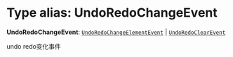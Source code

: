 # Type alias: UndoRedoChangeEvent

**UndoRedoChangeEvent**: [`UndoRedoChangeElementEvent`](/en/auto-docs/history/interfaces/UndoRedoChangeElementEvent.md) | [`UndoRedoClearEvent`](/en/auto-docs/history/interfaces/UndoRedoClearEvent.md)

undo redo变化事件
